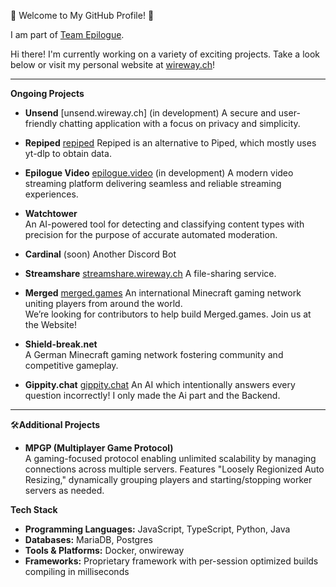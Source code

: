 🌟 Welcome to My GitHub Profile! 🌟  

I am part of [Team Epilogue](https://epilogue.team).

Hi there! I'm currently working on a variety of exciting projects. Take a look below or visit my personal website at [wireway.ch](https://wireway.ch)!

---

**Ongoing Projects**  

- **Unsend**  [unsend.wireway.ch] (in development)
  A secure and user-friendly chatting application with a focus on privacy and simplicity.

- **Repiped**   [repiped](https://git.eplg.services/obvtiger/repiped)
  Repiped is an alternative to Piped, which mostly uses yt-dlp to obtain data.  

- **Epilogue Video**  [epilogue.video](https://epilogue.video) (in development)
  A modern video streaming platform delivering seamless and reliable streaming experiences.  

- **Watchtower**  
  An AI-powered tool for detecting and classifying content types with precision for the purpose of accurate automated moderation.

- **Cardinal** (soon)
  Another Discord Bot

- **Streamshare**  [streamshare.wireway.ch](https://streamshare.wirway.ch)
  A file-sharing service.

- **Merged**  [merged.games](https://merged.games)
  An international Minecraft gaming network uniting players from around the world.  
  We’re looking for contributors to help build Merged.games. Join us at the Website!

- **Shield-break.net**  
  A German Minecraft gaming network fostering community and competitive gameplay.  

- **Gippity.chat**  [gippity.chat](https://gippity.chat)
  An AI which intentionally answers every question incorrectly! I only made the Ai part and the Backend.

---

🛠**Additional Projects**  

- **MPGP (Multiplayer Game Protocol)**  
  A gaming-focused protocol enabling unlimited scalability by managing connections across multiple servers. Features "Loosely Regionized Auto Resizing," dynamically grouping players and starting/stopping worker servers as needed.

**Tech Stack**  

- **Programming Languages:** JavaScript, TypeScript, Python, Java
- **Databases:** MariaDB, Postgres
- **Tools & Platforms:** Docker, onwireway
- **Frameworks:** Proprietary framework with per-session optimized builds compiling in milliseconds
